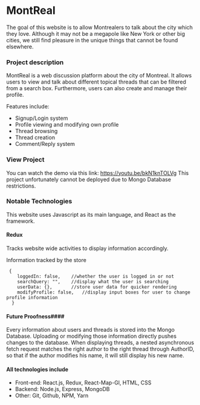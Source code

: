 # MontReal
The goal of this website is to allow Montrealers to talk about the city which they love. 
Although it may not be a megapole like New York or other big cities, we still find pleasure in the unique things that cannot be found elsewhere.

### Project description ###
MontReal is a web discussion platform about the city of Montreal. It allows users to view and talk about different topical threads that can  be filtered from a search box. Furthermore, users can also create and manage their profile.

Features include:
  - Signup/Login system
  - Profile viewing and modifying own profile
  - Thread browsing
  - Thread creation
  - Comment/Reply system
  
### View Project ###
You can watch the demo via this link: https://youtu.be/bkN1knTOLVg
This project unfortunately cannot be deployed due to Mongo Database restrictions.

### Notable Technologies ###
This website uses Javascript as its main language, and React as the framework. 

#### Redux ####
Tracks website wide activities to display information accordingly.

Information tracked by the store
```
 {
    loggedIn: false,    //whether the user is logged in or not
    searchQuery: "",    //display what the user is searching
    userData: {},       //store user data for quicker rendering
    modifyProfile: false,   //display input boxes for user to change profile information
  }
```

#### Future Proofness####
Every information about users and threads is stored into the Mongo Database. Uploading or modifying those information directly pushes changes to the database. When displaying threads, a nested asynchronous fetch request matches the right author to the right thread through AuthorID, so that if the author modifies his name, it will still display his new name.

#### All technologies include ####
  - Front-end: React.js, Redux, React-Map-Gl, HTML, CSS
  - Backend: Node.js, Express, MongoDB
  - Other: Git, Github, NPM, Yarn


